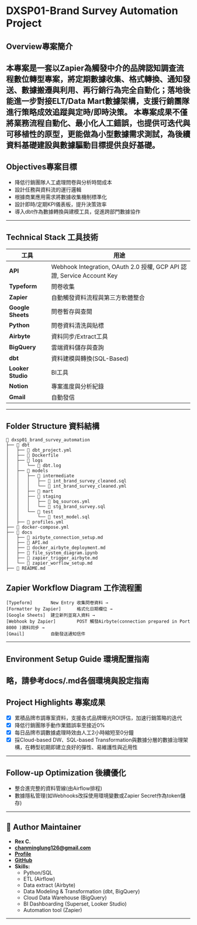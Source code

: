 # DXSP01-Brand Survey Automation Project

## Overview專案簡介

**本專案是一套以Zapier為觸發中介的品牌認知調查流程數位轉型專案，將定期數據收集、格式轉換、通知發送、數據搬遷與利用、再行銷行為完全自動化；落地後能進一步對接ELT/Data Mart數據架構，支援行銷團隊進行策略成效追蹤與定時/即時決策。**
**本專案成果不僅將業務流程自動化、最小化人工錯誤，也提供可迭代與可移植性的原型，更能做為小型數據需求測試，為後續資料基礎建設與數據驅動目標提供良好基礎。**
--- 

## Objectives專案目標

- 降低行銷團隊人工處理問卷與分析時間成本
- 設計任務與資料流的運行邏輯
- 根據商業應用需求將數據收集機制標準化
- 設計即時/定期KPI儀表板，提升決策效率
- 導入dbt作為數據轉換與建模工具，促進跨部門數據協作
---


## Technical Stack 工具技術

| 工具 | 用途 |
|------|------|
| **API** | Webhook Integration, OAuth 2.0 授權, GCP API 認證, Service Account Key |
| **Typeform** | 問卷收集 |
| **Zapier** | 自動觸發資料流程與第三方軟體整合 |
| **Google Sheets** | 問卷暫存與查閱 |
| **Python** | 問卷資料清洗與貼標 |
| **Airbyte** | 資料同步/Extract工具 |
| **BigQuery** | 雲端資料儲存與查詢 |
| **dbt** | 資料建模與轉換(SQL-Based) |
| **Looker Studio** | BI工具 |
| **Notion** | 專案進度與分析紀錄 |
| **Gmail** | 自動發信 |
---

## Folder Structure 資料結構

```text
📁 dxsp01_brand_survey_automation
├── 📁 dbt
│   ├── 📄 dbt_project.yml
│   ├── 📄 Dockerfile
│   ├── 📁 logs
│   │   └── 📄 dbt.log
│   ├── 📁 models
│   │   ├── 📁 intermediate
│   │   │   ├── 📄 int_brand_survey_cleaned.sql
│   │   │   └── 📄 int_brand_survey_cleaned.yml
│   │   ├── 📁 mart
│   │   ├── 📁 staging
│   │   │   ├── 📄 bq_sources.yml
│   │   │   └── 📄 stg_brand_survey.sql
│   │   └── 📁 test
│   │       └── 📄 test_model.sql
│   ├── 📄 profiles.yml
├── 📄 docker-compose.yml
├── 📁 docs
│   ├── 📄 airbyte_connection_setup.md
│   ├── 📄 API.md
│   ├── 📄 docker_airbyte_deployment.md
│   ├── 📄 file_system_diagram.ipynb
│   ├── 📄 zapier_trigger_airbyte.md
│   └── 📄 zapier_worflow_setup.md
├── 📄 README.md
```

## Zapier Workflow Diagram 工作流程圖

```text
[Typeform]       New Entry 收集問卷資料 →
[Formatter by Zapier]      格式化日期欄位 →
[Google Sheets]  建立新列並寫入資料 →
[Webhook by Zapier]        POST 觸發Airbyte(connection prepared in Port 8000 )資料同步 →
[Gmail]          自動發送通知信件
```
---

## Environment Setup Guide 環境配置指南

略，請參考docs/.md各個環境與設定指南
---

## Project Highlights 專案成果

- [x] 累積品牌市調專案資料，支援各式品牌曝光ROI評估，加速行銷策略的迭代
- [x] 降低行銷團隊手動作業錯誤率至接近0%
- [x] 每日品牌市調數據處理時效由人工2小時縮短至0分鐘
- [x] 採Cloud-based DW、SQL-based Transformation與數據分層的數據治理架構，在轉型初期即建立良好的彈性、易維護性與近用性
---

## Follow-up Optimization 後續優化 

- 整合進完整的資料管線(由Airflow排程)
- 數據隱私管理(如Webhooks改採使用環境變數或Zapier Secret作為token儲存)
---

## 👤 Author Maintainer 

- **Rex C.**
- **chanminglung126@gmail.com**
- [**Profile**](https://github.com/Rexgogo/dxsp01_brand_survey_automation.git)
- [**GitHub**](https://github.com/Rexgogo/dxsp01_brand_survey_automation.git)
- **Skills:**
  - Python/SQL
  - ETL (Airflow)
  - Data extract (Airbyte)
  - Data Modeling & Transformation (dbt, BigQuery)
  - Cloud Data Warehouse (BigQuery)
  - BI Dashboarding (Superset, Looker Studio)
  - Automation tool (Zapier)

--- 